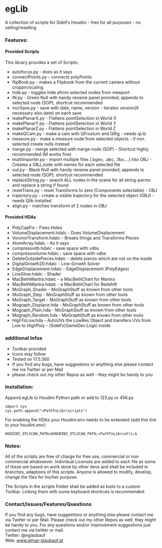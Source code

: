 # egLib

A collection of scripts for SideFx Houdini - free for all purposes - no selling/reselling

### Features:

#### Provided Scripts
This library provides a set of Scripts:

- autofocus.py - does as it says
- connectPoints.py - connects polyPoints
- flipBook.py - makes a Flipbook from the current camera without croppin/scaling
- hide.py - toggles hide afrom selected nodes from viewport
- IN.py - Green Null with handy rename panel provided; appends to selected node (SOP), shortcut recommended
- incrSave.py - save with date, name, version - iterates version(if necessary also date) on each save
- makePlanarX.py - Flattens pointSelection in World X
- makePlanarY.py - Flattens pointSelection in World Y
- makePlanarZ.py - Flattens pointSelection in World Z
- makeQCam.py   - make a cam with QFrustum and QRig - needs qLib
- measure.py - make a measure node from selected objects - if non selected create nulls instead
- merge.py - merge selected with merge node (SOP) - Shortcut highly recommended (M works fine)
- multiImporter.py - import multiple files (.bgeo, .abc, .fbx,...) into OBJ - Creates a OBJ_node with names for each selected file
- out.py - Black Null with handy rename panel provided; appends to selected node (SOP); shortcut recommended
- replaceString.py - search ALL nodes in the scene for all string-parms and replace a string if found
- resetTrans.py - reset Transforms to zero (Components selectable) - OBJ
- trajectory.py - create a visible trajectory for the selected object (OBJ) - needs Qlib installed
- align.py  - matches transform of 2 nodes in OBJ

#### Provided HDAs


- PolyCapFix - Fixes Holes
- VolumeDisplacement.hdalc - Does VolumeDisplacement
- VoronoiTransform.hdalc - Breaks things and Transforms Pieces
- AtomArray.hdalc - As it says
- compressvdb.hdalc - save space with vdbs
- compressvolume.hdalc - save space with vdbs
- DeleteOutsidePieces.hdalc - delete pieces which are not on the inside
- DigitalGrowth2D.hdalc - Line-Growth Solver
- EdgeDisplacement.hdalc - EdgeDisplacement (PolyEdges)
- LineGlow.hdalc - Shader
- MacBethMantra.hdalc - a MacBethChart for Mantra
- MacBethMantra.hdalc - a MacBethChart for Redshift
- MoGraph_Shader - MoGraphStuff as known from other tools
- MoGraph_Step - MoGraphStuff as known from other tools
- MoGraph_Target - MoGraphStuff as known from other tools
- Mograph_Displace.hda - MoGraphStuff as known from other tools
- Mograph_Plain.hda - MoGraphStuff as known from other tools
- Mograph_Random.hda - MoGraphStuff as known from other tools
- HighToLow.hda -  AutoUVs the LowRes Object and transfers UVs from Low to HighPoly - (SideFx)GameDev Logic inside


### additional Infos

- Toolbar provided 
- Icons may follow
- Tested on 17.5.360 
- If you find any bugs, have suggestions or anything else please contact me via Twitter or per Mail
- please check out my other Repos as well - they might be handy to you


### Installation:

Append egLib to Houdini Python path or add to 123.py or 456.py

```
import sys
sys.path.append("<PathToLib>\scripts")
```

For enabling the HDAs your Houdini.env needs to be extended (add this line to your houdini.env):

```
HOUDINI_OTLSCAN_PATH=$HOUDINI_OTLSCAN_PATH;<PathToLib>\otls;&
```

### Notes:

All of the scripts are free of charge for free use, commercial or non commercial whatsoever.  Individual Licenses are added to each file as some of these are based on work done by other devs and shall be included in branches, adaptions of this scripts. Anyone is allowed to modify, develop, change the files for his/her purpose.

The Scripts in the scripts Folder shall be added as tools to a custom Toolbar. Linking them with some keyboard shortcuts is recommended.


### Contact/Issues/Features/Questions

If you find any bugs, have suggestions or anything else please contact me via Twitter or per Mail. Please check out my other Repos as well, they might be handy to you. For any questions and/or improvement suggestions just contact me via twitter or mail.<br>
Twitter: @eglaubauf <br>
Web: www.elmar-glaubauf.at
